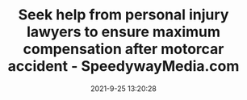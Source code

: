 ---
"title": "Seek help from personal injury lawyers to ensure maximum compensation after motorcar accident - SpeedywayMedia.com"
"date": "2021-9-25 13:20:28"
"feed_name": "GOOGLENEWSCONSTRUCTION"
"feed_website": "https://news.google.com/search?q=construction%2Bincident&hl=en-US&gl=US&ceid=US:en"
"feed_rss": "https://news.google.com/rss/search?q=construction%2Bincident&hl=en-US&gl=US&ceid=US:en"
"link": "https://speedwaymedia.com/2021/09/25/seek-help-from-personal-injury-lawyers-to-ensure-maximum-compensation-after-motorcar-accident/"
"file": "_posts/2021-1-1-a7eeed508e4279b5b8c437012b80cffa1b7b4bec.md"
"accident": "0"
"drilling": "1"
"dead": "0"
"injured": "0"
"where": "unknown site"
"place": "unknown place"
---